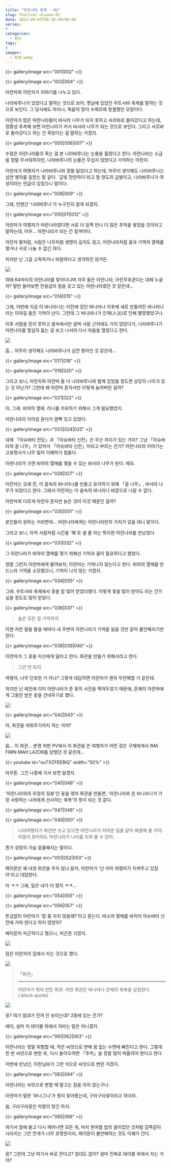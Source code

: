 ```yaml
---
title: "우트사바 축제 - 02"
slug: festival-utsava-02
date: 2022-09-03T00:10:30+09:00
series:
#  - 
categories:
  - 원신
tags:
#  - 
images:
  - 038.webp
---
```


{{< gallery/image src="001|002" >}}

{{< gallery/image src="003|004" >}}

아란마와 아란자가 이야기를 나누고 있다.

나라바루나가 있었다고 말하는 것으로 보아, 옛날에 있었던 우트사바 축제를 말하는 것으로 보인다. 그 당시에도 마라나, 죽음의 땅이 수메르에 창궐했던 모양이다.

아란자가 많은 아란나라들이 바사라 나무가 되지 못하고 사르바로 돌아갔다고 하는데, 정황상 추측해 보면 아란나라가 커서 바사라 나무가 되는 것으로 보인다. 그리고 사르바로 돌아갔다고 하는 건 죽었다는 걸 말하는 거겠지.

{{< gallery/image src="005|006|007" >}}

수많은 아란나라들이 죽는 걸 본 나라바루나는 눈물을 흘렸다고 한다. 아란나라는 소금을 정말 무서워하지만, 나라바루나의 눈물은 무섭지 않았다고 기억하는 아란자.

아란자가 여행자가 나라바루나와 정말 닮았다고 하는데, 아무리 생각해도 나라바루나는 심연 행자를 일컫는 말 같다. '금빛 찬란하다'라고 할 정도의 금발이고, 나라바루나가 여성이라는 언급이 있었으니 말이다.

{{< gallery/image src="008|009" >}}

그래, 언젠간 '나라바루나'가 누구인지 알게 되겠지.

{{< gallery/image src="010|011|012" >}}

아란마가 여행자가 아란나라였다면 서로 더 일찍 만나 더 많은 추억을 쌓았을 것이라고 말하는데, 어우... 아란나라가 되는 건 질색이다.

아란자 말처럼, 사람은 나무처럼 생명이 길지도 않고, 아란나라처럼 꿈과 기억의 열매를 맺거나 서로 나눌 수 없긴 하다.

하지만 난 그걸 고독하거나 비참하다고 생각하진 않거든.

![](013.webp)

여태 64마리의 아란나라를 찾아다니며 자주 들은 아란나라, 아란무후쿤다는 대체 누굴까? 말만 들어보면 전설급의 힘을 갖고 있는 아란나라였던 것 같은데...

{{< gallery/image src="014|015" >}}

그래, 저번에 지금 이 바나라나는 이전에 있던 바나라나 이후에 새로 만들어진 바나라나라는 이야길 들은 기억이 난다. 그런데 그 바나라나가 인재(人災)로 인해 멸망했었구나.

이후 사람을 믿지 못하고 꿈속에서만 살며 사람 근처에도 가지 않았다가, 나라바루나가 아란나라를 열심히 돕는 걸 보고 나서야 다시 마음을 열었다고 한다.

![](016.webp)

흠... 아무리 생각해도 나라바루나가 심연 행자인 것 같은데...

{{< gallery/image src="017|018" >}}

{{< gallery/image src="019|020" >}}

그러고 보니, 아란자와 아란마 둘 다 나라바루나와 함께 있었을 정도면 상당히 나이가 있는 것 아닌가? 그런데 왜 아란마 혼자서만 이렇게 늙어버린 걸까?

{{< gallery/image src="021|022" >}}

아, 그래. 비야의 열매. 라나를 치유하기 위해서 그게 필요했었지.

아란나라의 이야길 듣다가 깜빡 잊고 있었다.

{{< gallery/image src="023|024|025" >}}

대체 「아슈바타 전당」과 「아슈바타 신전」은 무슨 차이가 있는 거지? 그냥 「아슈바타의 꿈 나무」가 있어서 「아슈바타 신전」이라고 부르는 건가? 아란나라의 이야기는 고유명사가 너무 많아 이해하기 힘들다.

아란나라가 크면 비야의 열매를 맺을 수 있는 바사라 나무가 된다. 메모.

{{< gallery/image src="026|027" >}}

아란자는 오래 전, 이 꿈속의 바나라나를 만들고 유지하기 위해 「꿈 나무」, 바사라 나무가 되었다고 한다. 그래서 아란자는 이 꿈속의 바나라나 바깥으로 나갈 수 없다.

아란마와 다르게 아란자 혼자만 늙은 것이 이것 때문인 걸까?

{{< gallery/image src="030|031" >}}

본인들이 원하는 거라면야... 아란나라에게는 아란나라만의 가치가 있을 테니 말이다.

그러고 보니, 아까 사람처럼 시간을 '해'로 셀 줄 아는 특이한 아란나라를 만났었다. 

{{< gallery/image src="031|032" >}}

그 아란나라가 비야의 열매를 맺기 위해선 기억과 꿈이 필요하다고 했었다.

정말 그런지 아란마에게 물어보자, 아란마는 기억나지 않는다고 한다. 비야의 열매를 만드느라 기억을 소모했으니, 기억이 나지 않는 거겠지.

{{< gallery/image src="034|035" >}}

그래. 우트사바 축제에서 꽃을 참 많이 받았더랬다. 이렇게 꽃을 많이 받아도 되는 건가 싶을 정도로 많이 받았다.

{{< gallery/image src="036|037" >}}

> 숲은 모든 걸 기억하지.

이젠 저런 말을 들을 때마다 내 주변의 아란나라가 기억을 잃을 것만 같아 불안해지기만 한다.

{{< gallery/image src="038|039|040" >}}

아란마가 그 꽃을 자신에게 달라고 한다. 화관을 만들기 위해서라고 한다.

> 그건 안 되지.

여행자, 너무 단호한 거 아냐? 그렇게 대답하면 아란마가 괜히 무안해할 거 같은데.

하지만 난 예전에 이미 아란나라가 준 꽃의 사진을 찍어두었기 때문에, 흔쾌히 아란마에게 그동안 받은 꽃을 건네주기로 했다.

![](041.webp)

{{< gallery/image src="042|043" >}}

아, 화관을 씌워주기까지 하는 거야?

![](044.webp)

음... 이 화관... 분명 저번 PV에서 이 화관을 쓴 여행자가 어떤 검은 구체에게서 IMA FIRIN MAH LAZOR를 당했던 것 같은데...

{{< youtube id="ouTXZFEEBiQ" width="50%" >}}

아무튼. 그건 나중에 가서 보면 알겠지.

{{< gallery/image src="045|046" >}}

'아란나라와의 우정의 징표'인 꽃을 엮어 화관을 만들면, '아란나라와 온 바나라나가 가장 사랑하는 나라에게 선사하는 축복'의 뜻이 되는 것 같다.

{{< gallery/image src="047|048" >}}

{{< gallery/image src="049|050" >}}

> 나라여행자가 화관만 쓰고 있으면 아란나라가 어려운 일을 같이 해결해 줄 거야.
> 악몽이 찾아와도 아란나라가 나라를 지켜 줄 수 있어.

뭔가 굉장히 가슴 뭉클해지는 말이다.

{{< gallery/image src="051|052|053" >}}

페이몬은 왜 내겐 화관을 주지 않냐 묻자, 아란마가 '넌 이미 여행자가 지켜주고 있잖아'라고 대답한다.

아 ㅋㅋ 그래, 일은 내가 다 했지 ㅋㅋ...

{{< gallery/image src="054|055" >}}

{{< gallery/image src="056|057" >}}

뜬금없이 아란마가 '잠 좀 자지 않을래?'라고 묻는다. 바소마 열매를 바치러 아슈바타 신전에 가야 한다고 하지 않았어?

페이몬이 피곤하다고 했으니, 피곤한 거겠지.

![](058.webp)

잠은 아란자의 집에서 자는 것으로 했다.

![](059.webp#center)

> 「화관」
> ***
> 아란마가 엮어 만든 화관.
> 이런 화관은 바나라나 전체의 축복을 상징한다.
{.block-quote}

![](060.webp)

응? 여기 침대가 전혀 안 보이는데? 2층에 있는 건가?

에이, 설마 저 테이블 위에서 자라는 말은 아니겠지.

{{< gallery/image src="061|062|063" >}}

아란나라는 정말 위험할 때, 작은 씨앗으로 변해 꿈 없는 수면에 빠진다고 한다. 그렇게 한 번 씨앗으로 변한 후, 다시 돌아오려면 「추억」을 정말 많이 떠올려야 한다고 한다.

저번에 만났던, 아란님바가 그런 식으로 씨앗으로 변한 거겠지.

{{< gallery/image src="063|064" >}}

아란나라는 씨앗으로 변할 때 말고는 잠을 자지 않는구나.

아란마가 말한 '바나그니'가 뭔지 찾아봤는데, 구라구라꽃이라고 하더라.

음, 구라구라꽃은 악몽이 맞긴 하지.

{{< gallery/image src="065|066" >}}

여기서 잠에 들고 다시 깨어나면 모든 게, 마치 한여름 밤의 꿈이었던 것처럼 감쪽같이 사라지는 그런 전개가 너무 유명한지라, 페이몬이 불안해하는 것도 이해가 간다.

![](068.webp)

응? 그런데 그냥 여기서 바로 잔다고? 침대도 없이? 설마 진짜로 테이블 위에서 자는 거야?
